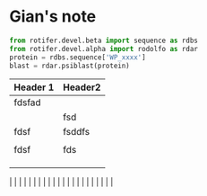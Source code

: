 Gian's note
============
```python
from rotifer.devel.beta import sequence as rdbs
from rotifer.devel.alpha import rodolfo as rdar
protein = rdbs.sequence['WP_xxxx']
blast = rdar.psiblast(protein)
```


|    Header 1    |      Header2  |
| ---    | ---    |
| fdsfad |        |
|        | fsd    |
| fdsf   | fsddfs |
|        |        |
| fdsf   | fds    |
|        |        |
|        |        |
|        |        |
|
|        |        |
|        |        |
|        |        |
|        |        |
|        |        |
|        |        |
|        |        |
